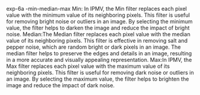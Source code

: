 exp-6a -min-median-max 
Min: In IPMV, the Min filter replaces each pixel value with the minimum value of its neighboring pixels. This filter is useful for removing bright noise or outliers in an image. By selecting the minimum value, the filter helps to darken the image and reduce the impact of bright noise.
Median:The Median filter replaces each pixel value with the median value of its neighboring pixels. This filter is effective in removing salt and pepper noise, which are random bright or dark pixels in an image. The median filter helps to preserve the edges and details in an image, resulting in a more accurate and visually appealing representation.
Max:In IPMV, the Max filter replaces each pixel value with the maximum value of its neighboring pixels. This filter is useful for removing dark noise or outliers in an image. By selecting the maximum value, the filter helps to brighten the image and reduce the impact of dark noise.
